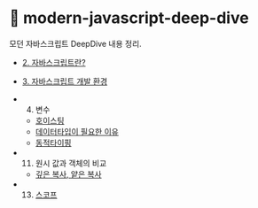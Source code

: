 # 👑 modern-javascript-deep-dive
모던 자바스크립트 DeepDive 내용 정리.

- [2. 자바스크립트란?](https://github.com/daehwan2/modern-javascript-deep-dive/tree/main/2.%20%EC%9E%90%EB%B0%94%EC%8A%A4%ED%81%AC%EB%A6%BD%ED%8A%B8%EB%9E%80%3F#readme)
- [3. 자바스크립트 개발 환경](https://github.com/daehwan2/modern-javascript-deep-dive/blob/main/3.%20%EC%9E%90%EB%B0%94%EC%8A%A4%ED%81%AC%EB%A6%BD%ED%8A%B8%20%EA%B0%9C%EB%B0%9C%20%ED%99%98%EA%B2%BD%EA%B3%BC%20%EC%8B%A4%ED%96%89%EB%B0%A9%EB%B2%95/README.md)
- 4. 변수
  - [호이스팅](https://github.com/daehwan2/modern-javascript-deep-dive/blob/main/%ED%98%B8%EC%9D%B4%EC%8A%A4%ED%8C%85/README.md)
  - [데이터타입이 필요한 이유](https://github.com/daehwan2/modern-javascript-deep-dive/blob/main/%EB%8D%B0%EC%9D%B4%ED%84%B0%ED%83%80%EC%9E%85%EC%9D%B4%20%ED%95%84%EC%9A%94%ED%95%9C%20%EC%9D%B4%EC%9C%A0/README.md)
  - [동적타이핑](https://github.com/daehwan2/modern-javascript-deep-dive/blob/main/%EB%8F%99%EC%A0%81%20%ED%83%80%EC%9D%B4%ED%95%91.md)

- 11. 원시 값과 객체의 비교
  - [깊은 복사, 얕은 복사](https://github.com/daehwan2/modern-javascript-deep-dive/blob/main/%EC%96%95%EC%9D%80%20%EB%B3%B5%EC%82%AC%EC%99%80%20%EA%B9%8A%EC%9D%80%20%EB%B3%B5%EC%82%AC.md) 

- 13. [스코프](https://github.com/daehwan2/modern-javascript-deep-dive/blob/main/%EC%8A%A4%EC%BD%94%ED%94%84%EB%9E%80%3F.md)
